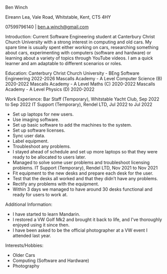 Ben Winch

Eireann Lea,
Vale Road,
Whitstable,
Kent,
CT5 4HY

07599796140 | ben.a.winch@gmail.com

Introduction:
Current Software Engineering student at Canterbury Christ Church University with a strong interest in computing and old cars. My spare time is usually spent either working on cars, researching something about cars, experimenting with computers (software and hardware) or learning about a variety of topics through YouTube videos. I am a quick learner and am adaptable to different scenarios or roles.

Education:
Canterbury Christ Church University - BEng Software Engineering 2022-2026
Mascalls Academy - A Level Computer Science (B) 2020-2022
Mascalls Academy - A Level Maths (C) 2020-2022
Mascalls Academy - A Level Physics (D) 2020-2022

Work Experience:
Bar Staff (Temporary), Whitstable Yacht Club, Sep 2022 to Sep 2022
IT Support (Temporary), Rendel LTD, Jul 2022 to Jul 2022
* Set up laptops for new users.
* Use imaging software.
* Set up basic software to add the machines to the system.
* Set up software licenses.
* Sync user data.
* Label equipment.
* Troubleshoot any problems.
* I stayed ahead of schedule and set up more laptops so that they were ready to be allocated to users later.
* Managed to solve some user problems and troubleshoot licensing problems.
IT Support (Temporary), Rendel LTD, Nov 2021 to Nov 2021
* Fit equipment to the new desks and prepare each desk for the user.
* Test that the desks all worked and that they didn’t have any problems.
* Rectify any problems with the equipment.
* Within 3 days we managed to have around 30 desks functional and ready for users to work at.

Additional Information:
* I have started to learn Mandarin.
* I restored a VW Golf Mk2 and brought it back to life, and I've thoroughly enjoyed using it since then.
* I have been asked to be the official photographer at a VW event I attended last year.

Interests/Hobbies:
* Older Cars
* Computing (Software and Hardware)
* Photography
